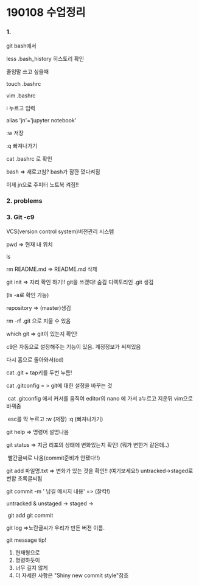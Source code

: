 # 190108 수업정리

### 1.  

git bash에서

less .bash_history 히스토리 확인



줄임말 쓰고 싶을때

touch .bashrc 

vim .bashrc 

i 누르고 입력

alias 'jn'='jupyter notebook'

:w 저장

:q 빠져나가기

cat .bashrc 로 확인

bash => 새로고침? bash가 잠깐 껐다켜짐

이제 jn으로 주피터 노트북 켜짐!!



### 2. problems



### 3. Git -c9

VCS(version control system)버전관리 시스템



pwd => 현재 내 위치

ls 

rm README.md => README.md 삭제



git init => 자리 확인 하기!! git을 쓰겠다! 숨김 디렉토리인 .git 생김

(ls -a로 확인 가능)

repository => (master)생김

rm -rf .git 으로 지울 수 있음



which git => git이 있는지 확인!



c9은 자동으로 설정해주는 기능이 있음. 계정정보가 써져있음

다시 홈으로 돌아와서(cd)

cat .git  + tap키를 두번 누름!

cat .gitconfig = > git에 대한 설정을 바꾸는 것 

​	cat .gitconfig 에서 커서를 움직여 editor의 nano 에 가서 a누르고 지운뒤 vim으로 바꿔줌

​	esc를 막 누르고 :w (저장) :q (빠져나가기)



git help => 명령어 설명나옴

git status => 지금 리포의 상태에 변화있는지 확인! (뭐가 변한거 같은데..)

​			빨간글씨로 나옴(commit준비가 안됐다!!)

git add 파일명.txt =>  변화가 있는 것을 확인!! (여기보세요!) untracked->staged로 변함 초록글씨됨

git commit -m ' 남길 메시지 내용' => (찰칵!)  

untracked & unstaged -> staged ->

​					git add		git commit	



git log =>노란글씨가 우리가 만든 버젼 이름. 



git message tip!

1. 현재형으로
2. 명령하듯이
3. 너무 길지 않게
4. 더 자세한 사항은 "Shiny new commit style"참조





